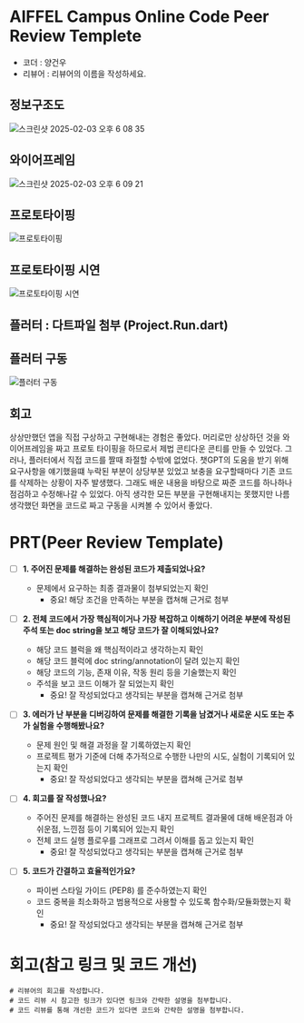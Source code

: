 # AIFFEL Campus Online Code Peer Review Templete
- 코더 : 양건우
- 리뷰어 : 리뷰어의 이름을 작성하세요.

## 정보구조도

![스크린샷 2025-02-03 오후 6 08 35](https://github.com/user-attachments/assets/d4b25f0f-d07f-4837-b94d-570c3864edcf)

## 와이어프레임

![스크린샷 2025-02-03 오후 6 09 21](https://github.com/user-attachments/assets/704712f0-562f-4b05-a0ba-c4995a7c9ee3)

## 프로토타이핑

![프로토타이핑](https://github.com/user-attachments/assets/c44b0057-b303-4ca0-8344-8d38ca98eb3f)

## 프로토타이핑 시연

![프로토타이핑 시연](https://github.com/user-attachments/assets/c8c20449-4ab5-4b78-98ee-6a5b324d38e1)

## 플러터 : 다트파일 첨부 (Project.Run.dart)

## 플러터 구동


![플러터 구동](https://github.com/user-attachments/assets/8fabd810-435a-41cf-86f7-f99e13003ad2)


## 회고

상상만했던 앱을 직접 구상하고 구현해내는 경험은 좋았다.
머리로만 상상하던 것을 와이어프레임을 짜고 프로토 타이핑을 하므로서 제법 콘티다운 콘티를 만들 수 있었다.
그러나, 플러터에서 직접 코드를 짤때 좌절할 수밖에 없었다.
챗GPT의 도움을 받기 위해 요구사항을 얘기했을떄 누락된 부분이 상당부분 있었고 보충을 요구할때마다 기존 코드를 삭제하는 상황이 자주 발생했다.
그래도 배운 내용을 바탕으로 짜준 코드를 하나하나 점검하고 수정해나갈 수 있었다.
아직 생각한 모든 부분을 구현해내지는 못했지만 나름 생각했던 화면을 코드로 짜고 구동을 시켜볼 수 있어서 좋았다.

# PRT(Peer Review Template)
- [ ]  **1. 주어진 문제를 해결하는 완성된 코드가 제출되었나요?**
    - 문제에서 요구하는 최종 결과물이 첨부되었는지 확인
        - 중요! 해당 조건을 만족하는 부분을 캡쳐해 근거로 첨부
    
- [ ]  **2. 전체 코드에서 가장 핵심적이거나 가장 복잡하고 이해하기 어려운 부분에 작성된 
주석 또는 doc string을 보고 해당 코드가 잘 이해되었나요?**
    - 해당 코드 블럭을 왜 핵심적이라고 생각하는지 확인
    - 해당 코드 블럭에 doc string/annotation이 달려 있는지 확인
    - 해당 코드의 기능, 존재 이유, 작동 원리 등을 기술했는지 확인
    - 주석을 보고 코드 이해가 잘 되었는지 확인
        - 중요! 잘 작성되었다고 생각되는 부분을 캡쳐해 근거로 첨부
        
- [ ]  **3. 에러가 난 부분을 디버깅하여 문제를 해결한 기록을 남겼거나
새로운 시도 또는 추가 실험을 수행해봤나요?**
    - 문제 원인 및 해결 과정을 잘 기록하였는지 확인
    - 프로젝트 평가 기준에 더해 추가적으로 수행한 나만의 시도, 
    실험이 기록되어 있는지 확인
        - 중요! 잘 작성되었다고 생각되는 부분을 캡쳐해 근거로 첨부
        
- [ ]  **4. 회고를 잘 작성했나요?**
    - 주어진 문제를 해결하는 완성된 코드 내지 프로젝트 결과물에 대해
    배운점과 아쉬운점, 느낀점 등이 기록되어 있는지 확인
    - 전체 코드 실행 플로우를 그래프로 그려서 이해를 돕고 있는지 확인
        - 중요! 잘 작성되었다고 생각되는 부분을 캡쳐해 근거로 첨부
        
- [ ]  **5. 코드가 간결하고 효율적인가요?**
    - 파이썬 스타일 가이드 (PEP8) 를 준수하였는지 확인
    - 코드 중복을 최소화하고 범용적으로 사용할 수 있도록 함수화/모듈화했는지 확인
        - 중요! 잘 작성되었다고 생각되는 부분을 캡쳐해 근거로 첨부


# 회고(참고 링크 및 코드 개선)
```
# 리뷰어의 회고를 작성합니다.
# 코드 리뷰 시 참고한 링크가 있다면 링크와 간략한 설명을 첨부합니다.
# 코드 리뷰를 통해 개선한 코드가 있다면 코드와 간략한 설명을 첨부합니다.
```
